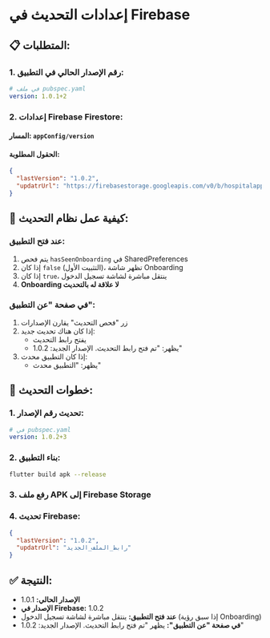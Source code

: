 # إعدادات التحديث في Firebase

## 📋 **المتطلبات:**

### 1. **رقم الإصدار الحالي في التطبيق:**
```yaml
# في ملف pubspec.yaml
version: 1.0.1+2
```

### 2. **إعدادات Firebase Firestore:**

#### **المسار:** `appConfig/version`

#### **الحقول المطلوبة:**
```json
{
  "lastVersion": "1.0.2",
  "updatrUrl": "https://firebasestorage.googleapis.com/v0/b/hospitalapp-681f1.firebasestorage.app/o/app-release.apk?alt=media&token=2bc9b926-81c5-4bb3-82d4-e85825836173"
}
```

## 🔄 **كيفية عمل نظام التحديث:**

### **عند فتح التطبيق:**
1. يتم فحص `hasSeenOnboarding` في SharedPreferences
2. إذا كان `false` (التثبيت الأول)، تظهر شاشة Onboarding
3. إذا كان `true`، ينتقل مباشرة لشاشة تسجيل الدخول
4. **Onboarding لا علاقة له بالتحديث**

### **في صفحة "عن التطبيق":**
1. زر "فحص التحديث" يقارن الإصدارات
2. إذا كان هناك تحديث جديد:
   - يفتح رابط التحديث
   - يظهر: "تم فتح رابط التحديث. الإصدار الجديد: 1.0.2"
3. إذا كان التطبيق محدث:
   - يظهر: "التطبيق محدث"

## 📝 **خطوات التحديث:**

### **1. تحديث رقم الإصدار:**
```yaml
# في pubspec.yaml
version: 1.0.2+3
```

### **2. بناء التطبيق:**
```bash
flutter build apk --release
```

### **3. رفع ملف APK إلى Firebase Storage**

### **4. تحديث Firebase:**
```json
{
  "lastVersion": "1.0.2",
  "updatrUrl": "رابط_الملف_الجديد"
}
```

## ✅ **النتيجة:**
- **الإصدار الحالي:** 1.0.1
- **الإصدار في Firebase:** 1.0.2
- **عند فتح التطبيق:** ينتقل مباشرة لشاشة تسجيل الدخول (إذا سبق رؤية Onboarding)
- **في صفحة "عن التطبيق":** يظهر "تم فتح رابط التحديث. الإصدار الجديد: 1.0.2"
